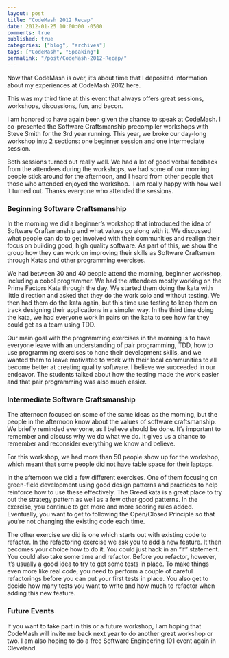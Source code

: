 ```yaml
---
layout: post
title: "CodeMash 2012 Recap"
date: 2012-01-25 10:00:00 -0500
comments: true
published: true
categories: ["blog", "archives"]
tags: ["CodeMash", "Speaking"]
permalink: "/post/CodeMash-2012-Recap/"
---
```

<!-- more -->



<p>Now that CodeMash is over, it’s about time that I deposited information about my experiences at CodeMash 2012 here.</p>  <p>This was my third time at this event that always offers great sessions, workshops, discussions, fun, and bacon.</p>  <p>I am honored to have again been given the chance to speak at CodeMash. I co-presented the Software Craftsmanship precompiler workshops with Steve Smith for the 3rd year running. This year, we broke our day-long workshop into 2 sections: one beginner session and one intermediate session.</p>  <p>Both sessions turned out really well. We had a lot of good verbal feedback from the attendees during the workshops, we had some of our morning people stick around for the afternoon, and I heard from other people that those who attended enjoyed the workshop.&nbsp; I am really happy with how well it turned out. Thanks everyone who attended the sessions.</p>  <h3>Beginning Software Craftsmanship</h3>  <p>In the morning we did a beginner’s workshop that introduced the idea of Software Craftsmanship and what values go along with it. We discussed what people can do to get involved with their communities and realign their focus on building good, high quality software. As part of this, we show the group how they can work on improving their skills as Software Craftsmen through Katas and other programming exercises.</p>  <p>We had between 30 and 40 people attend the morning, beginner workshop, including a cobol programmer. We had the attendees mostly working on the Prime Factors Kata through the day. We started them doing the kata with little direction and asked that they do the work solo and without testing. We then had them do the kata again, but this time use testing to keep them on track designing their applications in a simpler way. In the third time doing the kata, we had everyone work in pairs on the kata to see how far they could get as a team using TDD.</p>  <p>Our main goal with the programming exercises in the morning is to have everyone leave with an understanding of pair programming, TDD, how to use programming exercises to hone their development skills, and we wanted them to leave motivated to work with their local communities to all become better at creating quality software. I believe we succeeded in our endeavor. The students talked about how the testing made the work easier and that pair programming was also much easier.</p>  <h3>Intermediate Software Craftsmanship</h3>  <p>The afternoon focused on some of the same ideas as the morning, but the people in the afternoon know about the values of software craftsmanship. We briefly reminded everyone, as I believe should be done. It’s important to remember and discuss why we do what we do. It gives us a chance to remember and reconsider everything we know and believe.</p>  <p>For this workshop, we had more than 50 people show up for the workshop, which meant that some people did not have table space for their laptops. </p>  <p>In the afternoon we did a few different exercises. One of them focusing on green-field development using good design patterns and practices to help reinforce how to use these effectively. The Greed kata is a great place to try out the strategy pattern as well as a few other good patterns. In the exercise, you continue to get more and more scoring rules added. Eventually, you want to get to following the Open/Closed Principle so that you’re not changing the existing code each time.</p>  <p>The other exercise we did is one which starts out with existing code to refactor. In the refactoring exercise we ask you to add a new feature. It then becomes your choice how to do it. You could just hack in an “if” statement. You could also take some time and refactor. Before you refactor, however, it’s usually a good idea to try to get some tests in place. To make things even more like real code, you need to perform a couple of careful refactorings before you can put your first tests in place. You also get to decide how many tests you want to write and how much to refactor when adding this new feature.</p>  <h3>Future Events</h3>  <p>If you want to take part in this or a future workshop, I am hoping that CodeMash will invite me back next year to do another great workshop or two. I am also hoping to do a free Software Engineering 101 event again in Cleveland.</p>
